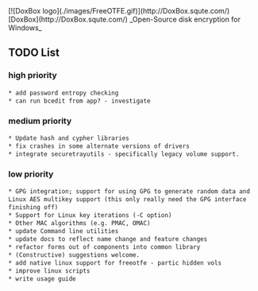 

<meta content="text/html; charset=UTF-8" http-equiv="Content-Type">
<meta name="keywords" content="disk encryption, security, transparent, AES, OTFE, plausible deniability, virtual drive, Linux, MS Windows, portable, USB drive, partition">
<meta name="description" content="DoxBox: An Open-Source 'on-the-fly' transparent disk encryption program for PCs. Using this software, you can create one or more &quot;virtual disks&quot; on your PC - anything written to these disks is automatically, and securely, encrypted before being stored on your computers hard drive.">

<meta name="author" content="Sarah Dean">
<meta name="copyright" content="Copyright 2004, 2005, 2006, 2007, 2008 Sarah Dean">
<meta name="ROBOTS" content="ALL">

<TITLE>TODO List</TITLE>

<link href="./styles_common.css" rel="stylesheet" type="text/css">

<link rev="made" href="mailto:sdean12@sdean12.org">
<link rel="shortcut icon" href="./images/favicon.ico" type="image/x-icon">

<SPAN CLASS="master_link">
[![DoxBox logo](./images/FreeOTFE.gif)](http://DoxBox.squte.com/)
[DoxBox](http://DoxBox.squte.com/)
</SPAN>
<SPAN CLASS="master_title">
_Open-Source disk encryption for Windows_
</SPAN>

                  
## TODO List
### high priority	
	* add password entropy checking
	* can run bcedit from app? - investigate
### medium priority
	* Update hash and cypher libraries
	* fix crashes in some alternate versions of drivers
	* integrate securetrayutils - specifically legacy volume support.	
### low priority	
	* GPG integration; support for using GPG to generate random data and Linux AES multikey support (this only really need the GPG interface finishing off) 
	* Support for Linux key iterations (-C option)
	* Other MAC algorithms (e.g. PMAC, OMAC)
	* update Command line utilities
	* update docs to reflect name change and feature changes
	* refactor forms out of components into common library 
	* (Constructive) suggestions welcome.
	* add native linux support for freeotfe - partic hidden vols
	* improve linux scripts
	* write usage guide






